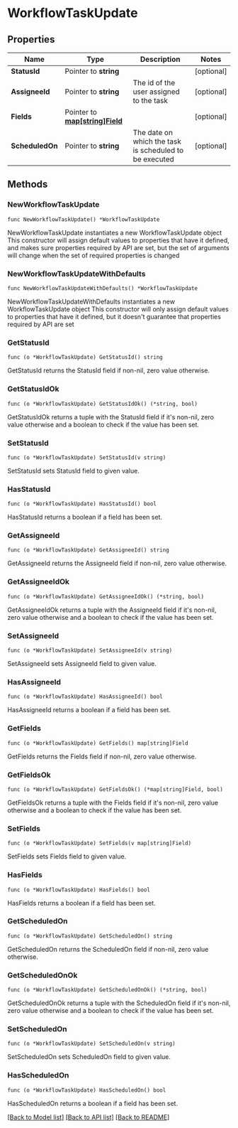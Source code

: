 # WorkflowTaskUpdate

## Properties

Name | Type | Description | Notes
------------ | ------------- | ------------- | -------------
**StatusId** | Pointer to **string** |  | [optional] 
**AssigneeId** | Pointer to **string** | The id of the user assigned to the task | [optional] 
**Fields** | Pointer to [**map[string]Field**](Field.md) |  | [optional] 
**ScheduledOn** | Pointer to **string** | The date on which the task is scheduled to be executed | [optional] 

## Methods

### NewWorkflowTaskUpdate

`func NewWorkflowTaskUpdate() *WorkflowTaskUpdate`

NewWorkflowTaskUpdate instantiates a new WorkflowTaskUpdate object
This constructor will assign default values to properties that have it defined,
and makes sure properties required by API are set, but the set of arguments
will change when the set of required properties is changed

### NewWorkflowTaskUpdateWithDefaults

`func NewWorkflowTaskUpdateWithDefaults() *WorkflowTaskUpdate`

NewWorkflowTaskUpdateWithDefaults instantiates a new WorkflowTaskUpdate object
This constructor will only assign default values to properties that have it defined,
but it doesn't guarantee that properties required by API are set

### GetStatusId

`func (o *WorkflowTaskUpdate) GetStatusId() string`

GetStatusId returns the StatusId field if non-nil, zero value otherwise.

### GetStatusIdOk

`func (o *WorkflowTaskUpdate) GetStatusIdOk() (*string, bool)`

GetStatusIdOk returns a tuple with the StatusId field if it's non-nil, zero value otherwise
and a boolean to check if the value has been set.

### SetStatusId

`func (o *WorkflowTaskUpdate) SetStatusId(v string)`

SetStatusId sets StatusId field to given value.

### HasStatusId

`func (o *WorkflowTaskUpdate) HasStatusId() bool`

HasStatusId returns a boolean if a field has been set.

### GetAssigneeId

`func (o *WorkflowTaskUpdate) GetAssigneeId() string`

GetAssigneeId returns the AssigneeId field if non-nil, zero value otherwise.

### GetAssigneeIdOk

`func (o *WorkflowTaskUpdate) GetAssigneeIdOk() (*string, bool)`

GetAssigneeIdOk returns a tuple with the AssigneeId field if it's non-nil, zero value otherwise
and a boolean to check if the value has been set.

### SetAssigneeId

`func (o *WorkflowTaskUpdate) SetAssigneeId(v string)`

SetAssigneeId sets AssigneeId field to given value.

### HasAssigneeId

`func (o *WorkflowTaskUpdate) HasAssigneeId() bool`

HasAssigneeId returns a boolean if a field has been set.

### GetFields

`func (o *WorkflowTaskUpdate) GetFields() map[string]Field`

GetFields returns the Fields field if non-nil, zero value otherwise.

### GetFieldsOk

`func (o *WorkflowTaskUpdate) GetFieldsOk() (*map[string]Field, bool)`

GetFieldsOk returns a tuple with the Fields field if it's non-nil, zero value otherwise
and a boolean to check if the value has been set.

### SetFields

`func (o *WorkflowTaskUpdate) SetFields(v map[string]Field)`

SetFields sets Fields field to given value.

### HasFields

`func (o *WorkflowTaskUpdate) HasFields() bool`

HasFields returns a boolean if a field has been set.

### GetScheduledOn

`func (o *WorkflowTaskUpdate) GetScheduledOn() string`

GetScheduledOn returns the ScheduledOn field if non-nil, zero value otherwise.

### GetScheduledOnOk

`func (o *WorkflowTaskUpdate) GetScheduledOnOk() (*string, bool)`

GetScheduledOnOk returns a tuple with the ScheduledOn field if it's non-nil, zero value otherwise
and a boolean to check if the value has been set.

### SetScheduledOn

`func (o *WorkflowTaskUpdate) SetScheduledOn(v string)`

SetScheduledOn sets ScheduledOn field to given value.

### HasScheduledOn

`func (o *WorkflowTaskUpdate) HasScheduledOn() bool`

HasScheduledOn returns a boolean if a field has been set.


[[Back to Model list]](../README.md#documentation-for-models) [[Back to API list]](../README.md#documentation-for-api-endpoints) [[Back to README]](../README.md)


